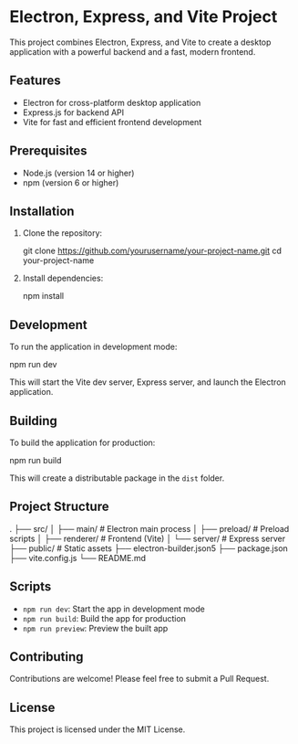 # Electron, Express, and Vite Project

This project combines Electron, Express, and Vite to create a desktop application with a powerful backend and a fast, modern frontend.

## Features

- Electron for cross-platform desktop application
- Express.js for backend API
- Vite for fast and efficient frontend development

## Prerequisites

- Node.js (version 14 or higher)
- npm (version 6 or higher)

## Installation

1. Clone the repository:
   
   git clone https://github.com/yourusername/your-project-name.git
   cd your-project-name
   

2. Install dependencies:
   
   npm install
   

## Development

To run the application in development mode:


npm run dev


This will start the Vite dev server, Express server, and launch the Electron application.

## Building

To build the application for production:


npm run build


This will create a distributable package in the `dist` folder.

## Project Structure


.
├── src/
│   ├── main/           # Electron main process
│   ├── preload/        # Preload scripts
│   ├── renderer/       # Frontend (Vite)
│   └── server/         # Express server
├── public/             # Static assets
├── electron-builder.json5
├── package.json
├── vite.config.js
└── README.md


## Scripts

- `npm run dev`: Start the app in development mode
- `npm run build`: Build the app for production
- `npm run preview`: Preview the built app

## Contributing

Contributions are welcome! Please feel free to submit a Pull Request.

## License

This project is licensed under the MIT License.
